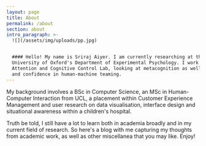 ```yaml
---
layout: page
title: About
permalink: /about
section: about
intro_paragraph: >-
  ![](/assets/img/uploads/pp.jpg)


  #### Hello! My name is Sriraj Aiyer. I am currently researching at the
  University of Oxford's Department of Experimental Psychology. I work in the
  Attention and Cognitive Control Lab, looking at metacognition as well as trust
  and confidence in human-machine teaming.
---
```

My background involves a BSc in Computer Science, an MSc in Human-Computer Interaction from UCL, a placement within Customer Experience Management and user research on data visualisation, interface design and situational awareness within a children's hospital.

Truth be told, I still have a lot to learn both in academia broadly and in my current field of research. So here's a blog with me capturing my thoughts from academic work, as well as other miscellanea that you may like. Enjoy!
